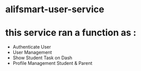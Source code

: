 # alifsmart-user-service

# this service ran a function as :
- Authenticate User
- User Management
- Show Student Task on Dash
- Profile Management Student & Parent
